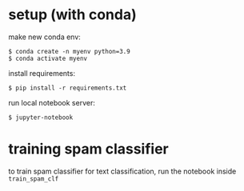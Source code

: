 # setup (with conda)
make new conda env:

```
$ conda create -n myenv python=3.9
$ conda activate myenv
```

install requirements:

```
$ pip install -r requirements.txt
```

run local notebook server:

```
$ jupyter-notebook
```

# training spam classifier
to train spam classifier for text classification, run the notebook inside `train_spam_clf`
